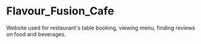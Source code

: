 # Flavour_Fusion_Cafe
Website used for restaurant's table booking, viewing menu, finding reviews on food and beverages.
